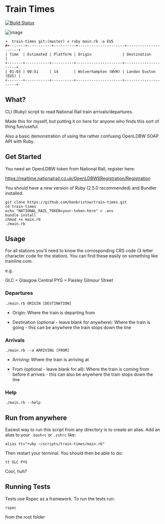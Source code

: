# Train Times

[![Build Status](https://travis-ci.org/benbristow/train-times.svg?branch=master)](https://travis-ci.org/benbristow/train-times)

![image](https://user-images.githubusercontent.com/1159378/36936548-f60a8ae0-1efe-11e8-8cec-afec838605c9.png)

```
➜  train-times git:(master) ✗ ruby main.rb -a EUS
#+-------+-----------+----------+---------------------+---------------------+
| Time  | Estimated | Platform | Origin              | Destination         |
+-------+-----------+----------+---------------------+---------------------+
| 01:03 | 00:51     | 14       | Wolverhampton (WVH) | London Euston (EUS) |
+-------+-----------+----------+---------------------+---------------------+
```

## What?

CLI (Ruby) script to read National Rail train arrivals/departures.

Made this for myself, but putting it on here for anyone who finds this sort of thing fun/useful.

Also a basic demonstration of using the rather confusing OpenLDBW SOAP API with Ruby.

## Get Started

You need an OpenLDBW token from National Rail, register here:

https://realtime.nationalrail.co.uk/OpenLDBWSRegistration/Registration

You should have a new version of Ruby (2.5.0 recommended) and Bundler installed.

```
git clone https://github.com/benbristow/train-times.git
cd train-times
echo "NATIONAL_RAIL_TOKEN=your-token-here" > .env
bundle install
chmod +x main.rb
./main.rb
```

## Usage

For all stations you'll need to know the corrosponding CRS code (3 letter character code for the station). You can find these easily on something like trainline.com.

e.g.

GLC = Glasgow Central
PYG = Paisley Gilmour Street

### Departures

```
./main.rb ORIGIN [DESTINATION]
```

* Origin: Where the train is departing from

* Destination (optional - leave blank for anywhere): Where the train is going - this can be anywhere the train stops down the line

### Arrivals

```
./main.rb --a ARRIVING [FROM]
```

* Arriving: Where the train is arriving at

* From (optional - leave blank for all): Where the train is coming from before it arrives - this can also be anywhere the train stops down the line

### Help

```
./main.rb --help
```

## Run from anywhere

Easiest way to run this script from any directory is to create an alias. Add an alias to your `.bashrc` or `.zshrc` like:

```
alias tt="ruby ~/scripts/train-times/main.rb"
```

Then restart your terminal. You should then be able to do:

```
tt GLC PYG
```

Cool, huh?

## Running Tests

Tests use Rspec as a framework. To run the tests run:

```
rspec
```

from the root folder
